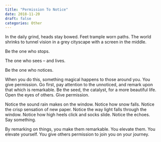 ```yaml
---
title: "Permission To Notice"
date: 2018-11-20
draft: false
categories: Other
---
```


In the daily grind, heads stay bowed. Feet trample worn paths. The world shrinks to tunnel vision in a grey cityscape with a screen in the middle.

Be the one who stops.

The one who sees – and lives.

Be the one who notices.

When you do this, something magical happens to those around you. You give permission. Go first, pay attention to the unnoticed, and remark upon that which is remarkable. Be the seed, the catalyst, for a more beautiful life. Open the eyes of others. Give permission.

Notice the sound rain makes on the window. Notice how snow falls. Notice the crisp sensation of new paper. Notice the way light falls through the window. Notice how high heels click and socks slide. Notice the echoes. Say something.

By remarking on things, you make them remarkable. You elevate them. You elevate yourself. You give others permission to join you on your journey.

